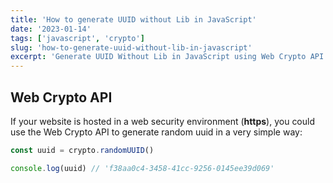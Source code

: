 ```yaml
---
title: 'How to generate UUID without Lib in JavaScript'
date: '2023-01-14'
tags: ['javascript', 'crypto']
slug: 'how-to-generate-uuid-without-lib-in-javascript'
excerpt: 'Generate UUID Without Lib in JavaScript using Web Crypto API from native browser APi'
---
```


## Web Crypto API

If your website is hosted in a web security environment (**https**), you could use the Web Crypto API to generate random uuid in a very simple way:

```jsx
const uuid = crypto.randomUUID()

console.log(uuid) // 'f38aa0c4-3458-41cc-9256-0145ee39d069'
```
